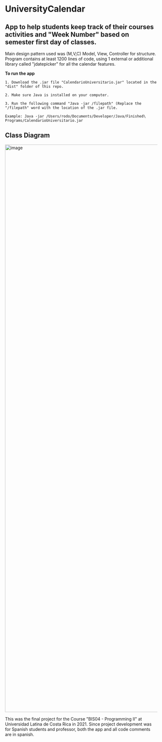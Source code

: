 # UniversityCalendar
## App to help students keep track of their courses activities and "Week Number" based on semester first day of classes. 

Main design pattern used was (M,V,C) Model, View, Controller for structure. Program contains at least 1200 lines of code, using 1 external or additional library called "jdatepicker" for all the calendar features. 

**To run the app**

    1. Download the .jar file "CalendarioUniversitario.jar" located in the "dist" folder of this repo. 

    2. Make sure Java is installed on your computer. 

    3. Run the following command "Java -jar /filepath" (Replace the "/filepath" word with the location of the .jar file.

    Example: Java -jar /Users/rodo/Documents/Developer/Java/Finished\ Programs/CalendarioUniversitario.jar


## Class Diagram
<img width="1870" alt="image" src="https://github.com/RodoJML/UniversityCalendar/assets/63088555/dda6dfa8-98e0-4e51-8d16-005f38c801e8">

This was the final project for the Course "BIS04 - Programming II" at Universidad Latina de Costa Rica in 2021.
Since project development was for Spanish students and professor, both the app and all code comments are in spanish.
